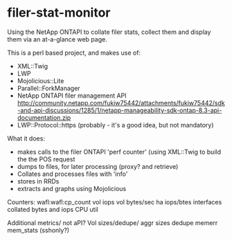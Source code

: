 # filer-stat-monitor
Using the NetApp ONTAPI to collate filer stats, collect them and display them via an at-a-glance web page. 

This is a perl based project, and makes use of:
- XML::Twig
- LWP
- Mojolicious::Lite
- Parallel::ForkManager
- NetApp ONTAPI filer management API http://community.netapp.com/fukiw75442/attachments/fukiw75442/sdk-and-api-discussions/1285/1/netapp-manageability-sdk-ontap-8.3-api-documentation.zip
- LWP::Protocol::https (probably - it's a good idea, but not mandatory) 


What it does:
- makes calls to the filer ONTAPI 'perf counter' (using XML::Twig to build the the POS request
- dumps to files, for later processing (proxy? and retrieve)
- Collates and processes files with 'info' 
- stores in RRDs
- extracts and graphs using Mojolicious

Counters:
wafl:wafl:cp_count
vol iops
vol bytes/sec
ha iops/btes
interfaces collated bytes and iops
CPU util

Additional metrics/ not aPI?
Vol sizes/dedupe/
aggr sizes dedupe
memerr
mem_stats
(sshonly?)

